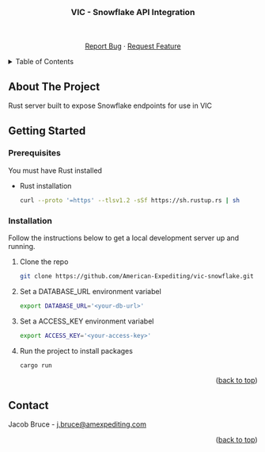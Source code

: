 <!-- Improved compatibility of back to top link: See: https://github.com/othneildrew/Best-README-Template/pull/73 -->

<a name="readme-top"></a>

<br />
<div align="center">
<h3 align="center">VIC - Snowflake API Integration </h3>

  <p align="center">
    <br />
    <br />
    <a href="https://github.com/American-Expediting/vic-snowflake/issues">Report Bug</a>
    ·
    <a href="https://github.com/American-Expediting/vic-snowflake/issues">Request Feature</a>
  </p>
</div>

<!-- TABLE OF CONTENTS -->
<details>
  <summary>Table of Contents</summary>
  <ol>
    <li>
      <a href="#about-the-project">About The Project</a>
      <ul>
        <li><a href="#built-with">Built With</a></li>
      </ul>
    </li>
    <li>
      <a href="#getting-started">Getting Started</a>
      <ul>
        <li><a href="#prerequisites">Prerequisites</a></li>
        <li><a href="#installation">Installation</a></li>
      </ul>
    </li>
  </ol>
</details>

<!-- ABOUT THE PROJECT -->

## About The Project

Rust server built to expose Snowflake endpoints for use in VIC

<!-- GETTING STARTED -->

## Getting Started

### Prerequisites

You must have Rust installed

- Rust installation

  ```sh
  curl --proto '=https' --tlsv1.2 -sSf https://sh.rustup.rs | sh
  ```

### Installation

Follow the instructions below to get a local development server up and running.

1. Clone the repo
   ```sh
   git clone https://github.com/American-Expediting/vic-snowflake.git
   ```
2. Set a DATABASE_URL environment variabel
   ```sh
   export DATABASE_URL='<your-db-url>'
   ```
3. Set a ACCESS_KEY environment variabel
   ```sh
   export ACCESS_KEY='<your-access-key>'
   ```
4. Run the project to install packages
   ```sh
   cargo run
   ```

<p align="right">(<a href="#readme-top">back to top</a>)</p>

<!-- CONTACT -->

## Contact

Jacob Bruce - j.bruce@amexpediting.com

<p align="right">(<a href="#readme-top">back to top</a>)</p>
